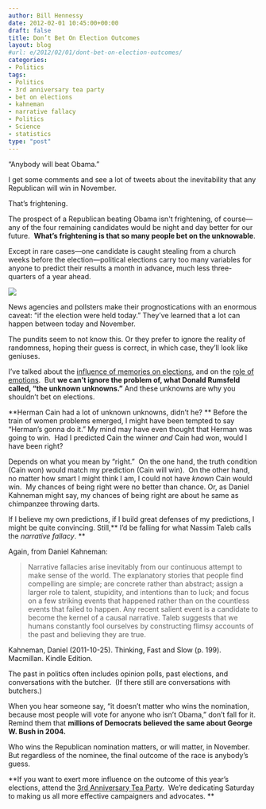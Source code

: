 ```yaml
---
author: Bill Hennessy
date: 2012-02-01 10:45:00+00:00
draft: false
title: Don’t Bet On Election Outcomes
layout: blog
#url: e/2012/02/01/dont-bet-on-election-outcomes/
categories:
- Politics
tags:
- Politics
- 3rd anniversary tea party
- bet on elections
- kahneman
- narrative fallacy
- Politics
- Science
- statistics
type: "post"
---
```


“Anybody will beat Obama.”

I get some comments and see a lot of tweets about the inevitability that any Republican will win in November.

That’s frightening.

The prospect of a Republican beating Obama isn't frightening, of course—any of the four remaining candidates would be night and day better for our future.  **What’s frightening is that so many people bet on the unknowable**.

Except in rare cases—one candidate is caught stealing from a church weeks before the election—political elections carry too many variables for anyone to predict their results a month in advance, much less three-quarters of a year ahead.

[![](https://ludicrite.files.wordpress.com/2012/02/capricious.jpg)
](https://ludicrite.files.wordpress.com/2012/02/capricious.jpg)

News agencies and pollsters make their prognostications with an enormous caveat: “if the election were held today.” They’ve learned that a lot can happen between today and November.

The pundits seem to not know this. Or they prefer to ignore the reality of randomness, hoping their guess is correct, in which case, they’ll look like geniuses.

I’ve talked about the [influence of memories on elections](https://wp.me/p653B-31j), and on the [role of emotions](https://bit.ly/wyOq52).  But **we can’t ignore the problem of, what Donald Rumsfeld called, “the unknown unknowns.”** And these unknowns are why you shouldn’t bet on elections.

**Herman Cain had a lot of unknown unknowns, didn’t he? ** Before the train of women problems emerged, I might have been tempted to say “Herman’s gonna do it.” My mind may have even thought that Herman was going to win.  Had I predicted Cain the winner _and_ Cain had won, would I have been right?

Depends on what you mean by “right.”  On the one hand, the truth condition (Cain won) would match my prediction (Cain will win).  On the other hand, no matter how smart I might think I am, I could not have _known_ Cain would win.  My chances of being right were no better than chance. Or, as Daniel Kahneman might say, my chances of being right are about he same as chimpanzee throwing darts.

If I believe my own predictions, if I build great defenses of my predictions, I might be quite convincing. Still,** I’d be falling for what Nassim Taleb calls the _narrative fallacy_. **

Again, from Daniel Kahneman:


> Narrative fallacies arise inevitably from our continuous attempt to make sense of the world. The explanatory stories that people find compelling are simple; are concrete rather than abstract; assign a larger role to talent, stupidity, and intentions than to luck; and focus on a few striking events that happened rather than on the countless events that failed to happen. Any recent salient event is a candidate to become the kernel of a causal narrative. Taleb suggests that we humans constantly fool ourselves by constructing flimsy accounts of the past and believing they are true.

Kahneman, Daniel (2011-10-25). Thinking, Fast and Slow (p. 199). Macmillan. Kindle Edition.


The past in politics often includes opinion polls, past elections, and conversations with the butcher.  (If there still are conversations with butchers.)

When you hear someone say, “it doesn’t matter who wins the nomination, because most people will vote for anyone who isn’t Obama,” don’t fall for it.  Remind them that **millions of Democrats believed the same about George W. Bush in 2004.**

Who wins the Republican nomination matters, or will matter, in November.  But regardless of the nominee, the final outcome of the race is anybody’s guess.

**If you want to exert more influence on the outcome of this year’s elections, attend the [3rd Anniversary Tea Party](https://3rdanniversaryteaparty.eventbrite.com/).  We’re dedicating Saturday to making us all more effective campaigners and advocates. **
